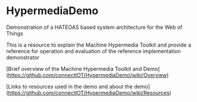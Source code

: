 # HypermediaDemo
Demonstration of a HATEOAS based system architecture for the Web of Things

This is a resource to explain the Machine Hypermedia Toolkit and provide a reference for operation and evaluation of the reference implementation demonstrator

[Brief overview of the Machine Hypermedia Toolkit and Demo]
(https://github.com/connectIOT/HypermediaDemo/wiki/Overview)

[Links to resources used in the demo and about the demo]
(https://github.com/connectIOT/HypermediaDemo/wiki/Resources)